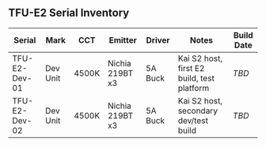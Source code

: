 ## TFU-E2 Serial Inventory

| Serial         | Mark     | CCT     | Emitter         | Driver     | Notes                                               | Build Date |
|----------------|----------|---------|------------------|------------|-----------------------------------------------------|------------|
| TFU-E2-Dev-01  | Dev Unit | 4500K   | Nichia 219BT x3 | 5A Buck    | Kai S2 host, first E2 build, test platform          | *TBD*      |
| TFU-E2-Dev-02  | Dev Unit | 4500K   | Nichia 219BT x3 | 5A Buck    | Kai S2 host, secondary dev/test build               | *TBD*      |
